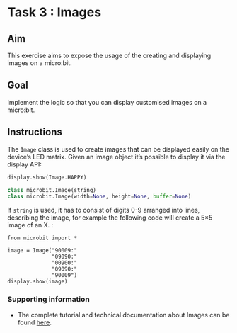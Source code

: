 # Task 3 : Images


## Aim

This exercise aims to expose the usage of the creating and displaying images on a micro:bit.

## Goal

Implement the logic so that you can display customised images on a micro:bit.

## Instructions

The `Image` class is used to create images that can be displayed easily on the device’s LED matrix. Given an image object it’s possible to display it via the display API:

```python
display.show(Image.HAPPY)

class microbit.Image(string)
class microbit.Image(width=None, height=None, buffer=None)
```

If `string` is used, it has to consist of digits 0-9 arranged into lines, describing the image, for example the following code will create a 5×5 image of an X. :

```
from microbit import *

image = Image("90009:"
              "09090:"
              "00900:"
              "09090:"
              "90009")
display.show(image)
```

### Supporting information

* The complete tutorial and technical documentation about Images can be found [here](http://microbit-micropython.readthedocs.io/en/latest/image.html).